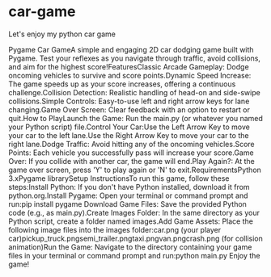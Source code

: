 # car-game
Let's enjoy my python car game

Pygame Car GameA simple and engaging 2D car dodging game built with Pygame. Test your reflexes as you navigate through traffic, avoid collisions, and aim for the highest score!FeaturesClassic Arcade Gameplay: Dodge oncoming vehicles to survive and score points.Dynamic Speed Increase: The game speeds up as your score increases, offering a continuous challenge.Collision Detection: Realistic handling of head-on and side-swipe collisions.Simple Controls: Easy-to-use left and right arrow keys for lane changing.Game Over Screen: Clear feedback with an option to restart or quit.How to PlayLaunch the Game: Run the main.py (or whatever you named your Python script) file.Control Your Car:Use the Left Arrow Key to move your car to the left lane.Use the Right Arrow Key to move your car to the right lane.Dodge Traffic: Avoid hitting any of the oncoming vehicles.Score Points: Each vehicle you successfully pass will increase your score.Game Over: If you collide with another car, the game will end.Play Again?: At the game over screen, press 'Y' to play again or 'N' to exit.RequirementsPython 3.xPygame librarySetup InstructionsTo run this game, follow these steps:Install Python: If you don't have Python installed, download it from python.org.Install Pygame: Open your terminal or command prompt and run:pip install pygame
Download Game Files: Save the provided Python code (e.g., as main.py).Create Images Folder: In the same directory as your Python script, create a folder named images.Add Game Assets: Place the following image files into the images folder:car.png (your player car)pickup_truck.pngsemi_trailer.pngtaxi.pngvan.pngcrash.png (for collision animation)Run the Game: Navigate to the directory containing your game files in your terminal or command prompt and run:python main.py
Enjoy the game!
